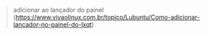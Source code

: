 > adicionar ao lançador do painel
(https://www.vivaolinux.com.br/topico/Lubuntu/Como-adicionar-lancador-no-painel-do-lxqt)

